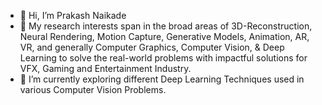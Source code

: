 - 👋 Hi, I’m Prakash Naikade
- 👀 My research interests span in the broad areas of 3D-Reconstruction, Neural Rendering, Motion Capture, Generative Models, Animation, AR, VR, and generally Computer Graphics, Computer Vision, & Deep Learning to solve the real-world problems with impactful solutions for VFX, Gaming and Entertainment Industry.
- 🌱 I’m currently exploring different Deep Learning Techniques used in various Computer Vision Problems.

<!---
prakashknaikade/prakashknaikade is a ✨ special ✨ repository because its `README.md` (this file) appears on your GitHub profile.
You can click the Preview link to take a look at your changes.
--->
